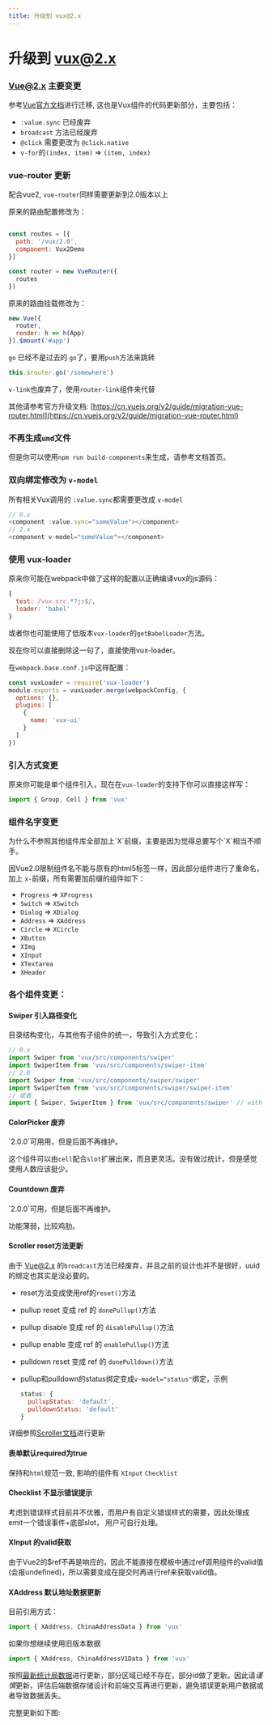 ```yaml
---
title: 升级到 vux@2.x
---
```


# 升级到 vux@2.x

### Vue@2.x 主要变更

参考[Vue官方文档](https://cn.vuejs.org/v2/guide/migration.html)进行迁移, 这也是Vux组件的代码更新部分，主要包括：

- `:value.sync` 已经废弃
- `broadcast` 方法已经废弃
- `@click` 需要更改为 `@click.native`
- `v-for`的`(index, item)` => `(item, index)`

### vue-router 更新

配合vue2, `vue-router`同样需要更新到2.0版本以上

原来的路由配置修改为：

``` js

const routes = [{
  path: '/vux/2.0',
  component: Vux2Demo
}]

const router = new VueRouter({
  routes
})

```

原来的路由挂载修改为：

``` js
new Vue({
  router,
  render: h => h(App)
}).$mount('#app')
```

`go` 已经不是过去的 `go`了，要用`push`方法来跳转

``` js
this.$router.go('/somewhere')
```

`v-link`也废弃了，使用`router-link`组件来代替

其他请参考官方升级文档: [https://cn.vuejs.org/v2/guide/migration-vue-router.html](https://cn.vuejs.org/v2/guide/migration-vue-router.html)


### 不再生成`umd`文件

但是你可以使用`npm run build-components`来生成，请参考文档首页。

### 双向绑定修改为 `v-model`

所有相关Vux调用的 `:value.sync`都需要更改成 `v-model`

``` js
// 0.x
<component :value.sync="someValue"></component>
// 2.x
<component v-model="someValue"></component>
```

### 使用 vux-loader

原来你可能在webpack中做了这样的配置以正确编译vux的js源码：

``` js
{
  test: /vux.src.*?js$/,
  loader: 'babel'
}
```

或者你也可能使用了低版本`vux-loader`的`getBabelLoader`方法。

现在你可以直接删除这一句了，直接使用vux-loader。

在`webpack.base.conf.js`中这样配置：

``` js
const vuxLoader = require('vux-loader')
module.exports = vuxLoader.merge(webpackConfig, {
  options: {},
  plugins: [
    {
      name: 'vux-ui'
    }
  ]
})
```

### 引入方式变更

原来你可能是单个组件引入，现在在`vux-loader`的支持下你可以直接这样写：

``` js
import { Group, Cell } from 'vux'
```


### 组件名字变更

<p class="tip">
  为什么不参照其他组件库全部加上`X`前缀，主要是因为觉得总要写个`X`相当不顺手。
</p>

因Vue2.0限制组件名不能与原有的html5标签一样，因此部分组件进行了重命名，加上 `x-`前缀，所有需要加前缀的组件如下：

- `Progress` => `XProgress`
- `Switch` => `XSwitch`
- `Dialog` => `XDialog`
- `Address` => `XAddress`
- `Circle` => `XCircle`
- `XButton`
- `XImg`
- `XInput`
- `XTextarea`
- `XHeader`

### 各个组件变更：

#### Swiper 引入路径变化

目录结构变化，与其他有子组件的统一，导致引入方式变化：

``` js
// 0.x
import Swiper from 'vux/src/components/swiper'
import SwiperItem from 'vux/src/components/swiper-item'
// 2.0
import Swiper from 'vux/src/components/swiper/swiper'
import SwiperItem from 'vux/src/components/swiper/swiper-item'
// 或者
import { Swiper, SwiperItem } from 'vux/src/components/swiper' // with vux-loader
```

#### ColorPicker 废弃

<p class="tip">
  `2.0.0`可用用，但是后面不再维护。
</p>

这个组件可以由`cell`配合`slot`扩展出来，而且更灵活。没有做过统计，但是感觉使用人数应该挺少。

#### Countdown 废弃

<p class="tip">
  `2.0.0`可用，但是后面不再维护。
</p>

功能薄弱，比较鸡肋。

#### Scroller reset方法更新

由于 Vue@2.x 的`broadcast`方法已经废弃，并且之前的设计也并不是很好，uuid的绑定也其实是没必要的。

- reset方法变成使用ref的`reset()`方法
- pullup reset 变成 ref 的 `donePullup()`方法
- pullup disable 变成 ref 的 `disablePullup()`方法
- pullup enable 变成 ref 的 `enablePullup()`方法
- pulldown reset 变成 ref 的 `donePulldown()`方法
- pullup和pulldown的status绑定变成`v-model="status"`绑定，示例

  ``` js
  status: {
    pullupStatus: 'default',
    pulldownStatus: 'default'
  }
  ```

详细参照<a href="#" router-link="/zh-CN/components?id=scroller">Scroller文档</a>进行更新

#### 表单默认required为true

保持和`html`规范一致, 影响的组件有 `XInput` `Checklist`

#### Checklist 不显示错误提示

考虑到错误样式目前并不优雅，而用户有自定义错误样式的需要，因此处理成emit一个错误事件+底部slot， 用户可自行处理。

#### XInput 的valid获取

由于Vue2的$ref不再是响应的，因此不能直接在模板中通过ref调用组件的valid值(会报undefined)，所以需要变成在提交时再进行ref来获取valid值。

#### XAddress 默认地址数据更新

目前引用方式：

``` js
import { XAddress, ChinaAddressData } from 'vux'
```

如果你想继续使用旧版本数据

``` js
import { XAddress, ChinaAddressV1Data } from 'vux'
```

按照[最新统计局数据](http://www.stats.gov.cn/tjsj/tjbz/xzqhdm/201608/t20160809_1386477.html)进行更新，部分区域已经不存在，部分id做了更新。因此请*谨慎*更新，评估后端数据存储设计和前端交互再进行更新，避免错误更新用户数据或者导致数据丢失。

完整更新如下图:

<p align="center">
  <img src="https://github.com/airyland/china-area-data/raw/master/v2.0.0.changes.png" alt="">
</p>
